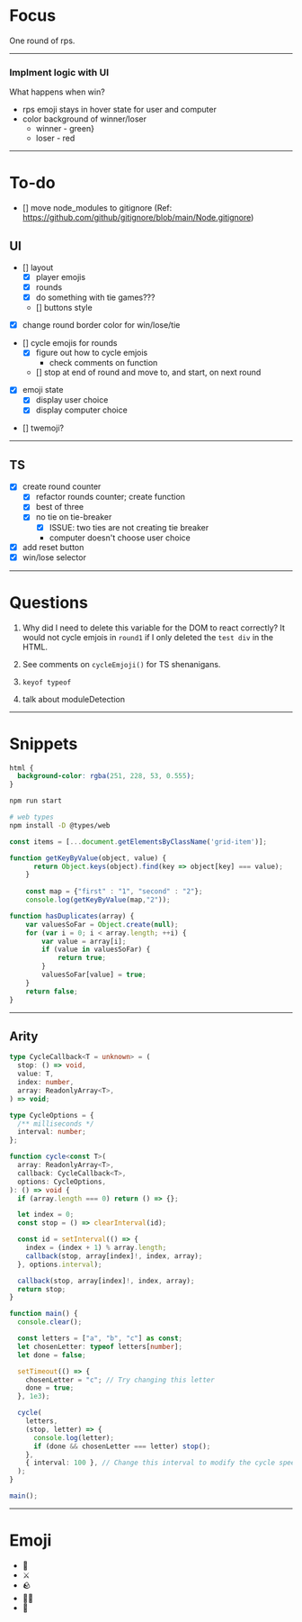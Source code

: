 # Focus

One round of rps.

---

### Implment logic with UI

What happens when win?
  - rps emoji stays in hover state for user and computer
  - color background of winner/loser
    - winner - green}
    - loser - red

---

# To-do

- [] move node_modules to gitignore (Ref: https://github.com/github/gitignore/blob/main/Node.gitignore)

## UI
- [] layout
  - [x] player emojis
  - [x] rounds
  - [x] do something with tie games???
  - [] buttons style

- [x] change round border color for win/lose/tie

- [] cycle emojis for rounds
  - [x] figure out how to cycle emjois
    - check comments on function
  - [] stop at end of round and move to, and start, on next round

- [x] emoji state
  - [x] display user choice
  - [x] display computer choice

- [] twemoji?

---

## TS
- [x] create round counter
  - [x] refactor rounds counter; create function
  - [x] best of three
  - [x] no tie on tie-breaker 
      - [x] ISSUE: two ties are not creating tie breaker
      - computer doesn't choose user choice 
- [x] add reset button
- [x] win/lose selector

---

# Questions
1) Why did I need to delete this variable for the DOM to react         correctly? It would not cycle emjois in `round1` if I only deleted the    `test div` in the HTML. 

2) See comments on `cycleEmjoji()` for TS shenanigans. 

3) `keyof typeof`

4) talk about moduleDetection

---

# Snippets

```css
html {
  background-color: rgba(251, 228, 53, 0.555);
}
```

```sh
npm run start
```

```sh
# web types
npm install -D @types/web
```

```js
const items = [...document.getElementsByClassName('grid-item')];
```

```js
function getKeyByValue(object, value) {
      return Object.keys(object).find(key => object[key] === value);
    }
    
    const map = {"first" : "1", "second" : "2"};
    console.log(getKeyByValue(map,"2"));
```
```js
function hasDuplicates(array) {
    var valuesSoFar = Object.create(null);
    for (var i = 0; i < array.length; ++i) {
        var value = array[i];
        if (value in valuesSoFar) {
            return true;
        }
        valuesSoFar[value] = true;
    }
    return false;
}
```
---
## Arity
```ts
type CycleCallback<T = unknown> = (
  stop: () => void,
  value: T,
  index: number,
  array: ReadonlyArray<T>,
) => void;

type CycleOptions = {
  /** milliseconds */
  interval: number;
};

function cycle<const T>(
  array: ReadonlyArray<T>,
  callback: CycleCallback<T>,
  options: CycleOptions,
): () => void {
  if (array.length === 0) return () => {};

  let index = 0;
  const stop = () => clearInterval(id);

  const id = setInterval(() => {
    index = (index + 1) % array.length;
    callback(stop, array[index]!, index, array);
  }, options.interval);

  callback(stop, array[index]!, index, array);
  return stop;
}

function main() {
  console.clear();

  const letters = ["a", "b", "c"] as const;
  let chosenLetter: typeof letters[number];
  let done = false;

  setTimeout(() => {
    chosenLetter = "c"; // Try changing this letter
    done = true;
  }, 1e3);

  cycle(
    letters,
    (stop, letter) => {
      console.log(letter);
      if (done && chosenLetter === letter) stop();
    },
    { interval: 100 }, // Change this interval to modify the cycle speed
  );
}

main();
```

---

# Emoji

- 📜
- ⚔️
- 🪨
- 🧙‍♂️
- 🤖